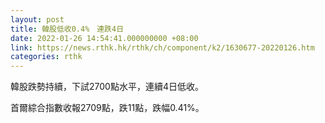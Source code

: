```yaml
---
layout: post
title: 韓股低收0.4%　連跌4日
date: 2022-01-26 14:54:41.000000000 +08:00
link: https://news.rthk.hk/rthk/ch/component/k2/1630677-20220126.htm
categories: rthk
---
```


韓股跌勢持續，下試2700點水平，連續4日低收。

首爾綜合指數收報2709點，跌11點，跌幅0.41%。
